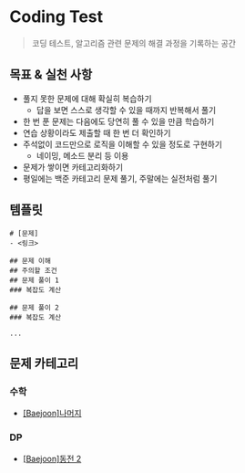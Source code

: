 # Coding Test
> 코딩 테스트, 알고리즘 관련 문제의 해결 과정을 기록하는 공간

## 목표 & 실천 사항
- 풀지 못한 문제에 대해 확실히 복습하기
    - 답을 보면 스스로 생각할 수 있을 때까지 반복해서 풀기
- 한 번 푼 문제는 다음에도 당연히 풀 수 있을 만큼 학습하기
- 연습 상황이라도 제출할 때 한 번 더 확인하기
- 주석없이 코드만으로 로직을 이해할 수 있을 정도로 구현하기
    - 네이밍, 메소드 분리 등 이용
- 문제가 쌓이면 카테고리화하기
- 평일에는 백준 카테고리 문제 풀기, 주말에는 실전처럼 풀기


## 템플릿

```
# [문제]
- <링크>

## 문제 이해
## 주의할 조건
## 문제 풀이 1
### 복잡도 계산

## 문제 풀이 2
### 복잡도 계산

...

```

## 문제 카테고리
### 수학
- [[Baejoon]나머지](https://www.acmicpc.net/problem/10430)
### DP
- [[Baejoon]동전 2](https://github.com/CODEMCD/problem-solving/blob/master/CodingTest/Baejoon/2294_%EB%8F%99%EC%A0%842.md)
